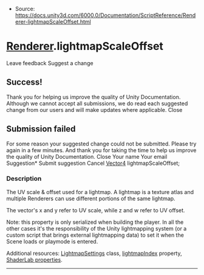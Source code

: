 * Source: https://docs.unity3d.com/6000.0/Documentation/ScriptReference/Renderer-lightmapScaleOffset.html

#  [Renderer](https://docs.unity3d.com/6000.0/Documentation/ScriptReference/Renderer.html).lightmapScaleOffset
Leave feedback
Suggest a change
## Success!
Thank you for helping us improve the quality of Unity Documentation. Although we cannot accept all submissions, we do read each suggested change from our users and will make updates where applicable.
Close
## Submission failed
For some reason your suggested change could not be submitted. Please <a>try again</a> in a few minutes. And thank you for taking the time to help us improve the quality of Unity Documentation.
Close
Your name Your email Suggestion* Submit suggestion
Cancel
[Vector4](https://docs.unity3d.com/6000.0/Documentation/ScriptReference/Vector4.html) lightmapScaleOffset; 
### Description
The UV scale & offset used for a lightmap.
A lightmap is a texture atlas and multiple Renderers can use different portions of the same lightmap.  
  
The vector's x and y refer to UV scale, while z and w refer to UV offset.  
  
Note: this property is only serialized when building the player. In all the other cases it's the responsibility of the Unity lightmapping system (or a custom script that brings external lightmapping data) to set it when the Scene loads or playmode is entered.  
  
Additional resources: [LightmapSettings](https://docs.unity3d.com/6000.0/Documentation/ScriptReference/LightmapSettings.html) class, [lightmapIndex](https://docs.unity3d.com/6000.0/Documentation/ScriptReference/Renderer-lightmapIndex.html) property, [ShaderLab properties](https://docs.unity3d.com/6000.0/Documentation/Manual/SL-Properties.html).
* * *
